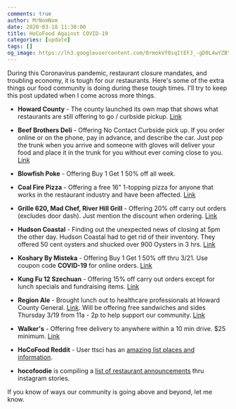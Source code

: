 ```yaml
---
comments: true
author: MrNomNom
date: 2020-03-18 11:30:00
title: HoCoFood Against COVID-19
categories: [update]
tags: []
og_image: https://lh3.googleusercontent.com/0rmokVf0sqItEFJ_-gD0L4wYZBYioPO8jzC_zco0jB5L0iSAPkmQZxLNSZkxahEOjH3cqZWgfv0XRt61uSEnUI7mILnwF6vw88pRkRiTPbZxHlO7jJCbnVzJbqF3LN0WIel2KuMGKQ=w400
---
```


During this Coronavirus pandemic, restaurant closure mandates, and troubling economy, it is tough for our restaurants. Here's some of the extra things our food community is doing during these tough times. I'll try to keep this post updated when I come across more things.

* **Howard County** - The county launched its own map that shows what restaurants are still offering to go / curbside pickup. [Link](https://data.howardcountymd.gov/HoCoFoodGo/Mobile_View.aspx)

* **Beef Brothers Deli** - Offering No Contact Curbside pick up. If you order online or on the phone, pay in advance, and describe the car. Just pop the trunk when you arrive and someone with gloves will deliver your food and place it in the trunk for you without ever coming close to you. [Link](https://www.instagram.com/p/B9zbjcunxz4/)

* **Blowfish Poke** - Offering Buy 1 Get 1 50% off all week.

* **Coal Fire Pizza** - Offering a free 16" 1-topping pizza for anyone that works in the restaurant industry and have been affected. [Link](https://www.instagram.com/p/B941249njKZ/)

* **Grille 620, Mad Chef, River Hill Grill** - Offering 20% off carry out orders (excludes door dash). Just mention the discount when ordering. [Link](https://www.instagram.com/p/B9sgHJSjxz7/)

* **Hudson Coastal** - Finding out the unexpected news of closing at 5pm the other day. Hudson Coastal had to get rid of their inventory. They offered 50 cent oysters and shucked over 900 Oysters in 3 hrs. [Link](https://www.instagram.com/p/B9zM0L0j490/)

* **Koshary By Misteka** - Offering Buy 1 Get 1 50% off thru 3/21. Use coupon code **COVID-19** for online orders. [Link](https://www.instagram.com/p/B94gvEcJWEA/)

* **Kung Fu 12 Szechuan** - Offering 15% off carry out orders except for lunch specials and fundraising items. [Link](https://www.instagram.com/p/B9xAqKDp_Vm/)

* **Region Ale** - Brought lunch out to healthcare professionals at Howard County General. [Link](https://www.instagram.com/p/B97GPymFk38/). Will be offering free sandwiches and sides Thursday 3/19 from 11a - 2p to help support our community. [Link](https://www.instagram.com/p/B92Vts6DeJ9/)

* **Walker's** - Offering free delivery to anywhere within a 10 min drive. $25 minimum. [Link](https://www.instagram.com/p/B91n3Byn0RW/)

* **HoCoFood Reddit** - User ttsci has an [amazing list places and information](https://reddit.com/r/HoCoFood/comments/fjwlm9/list_of_delivering_restaurants/).

* **hocofoodie** is compiling a [list of restaurant announcements](http://bit.ly/hococurbside) thru instagram stories.

If you know of ways our community is going above and beyond, let me know.